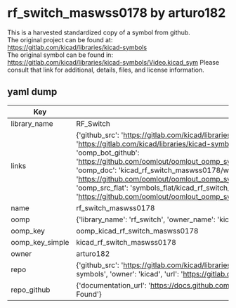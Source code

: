 # rf_switch_maswss0178 by arturo182  
This is a harvested standardized copy of a symbol from github.  
The original project can be found at:  
https://gitlab.com/kicad/libraries/kicad-symbols  
The original symbol can be found in:
https://gitlab.com/kicad/libraries/kicad-symbols/Video.kicad_sym
Please consult that link for additional, details, files, and license information.  
## yaml dump  
| Key | Value |  
| --- | --- |  
| library_name | RF_Switch |  
| links | {'github_src': 'https://gitlab.com/kicad/libraries/kicad-symbols/Video.kicad_sym', 'github_src_repo': 'https://gitlab.com/kicad/libraries/kicad-symbols', 'oomp_bot': 'kicad_rf_switch_maswss0178/working', 'oomp_bot_github': 'https://github.com/oomlout/oomlout_oomp_symbol_bot/tree/main/kicad_rf_switch_maswss0178/working', 'oomp_doc': 'kicad_rf_switch_maswss0178/working', 'oomp_doc_github': 'https://github.com/oomlout/oomlout_oomp_symbol_doc/tree/main/kicad_rf_switch_maswss0178/working', 'oomp_src_flat': 'symbols_flat/kicad_rf_switch_maswss0178/working', 'oomp_src_flat_github': 'https://github.com/oomlout/oomlout_oomp_symbol_src/tree/main/kicad_rf_switch_maswss0178/working'} |  
| name | rf_switch_maswss0178 |  
| oomp | {'library_name': 'rf_switch', 'owner_name': 'kicad', 'symbol_name': 'rf_switch_maswss0178'} |  
| oomp_key | oomp_kicad_rf_switch_maswss0178 |  
| oomp_key_simple | kicad_rf_switch_maswss0178 |  
| owner | arturo182 |  
| repo | {'github_src': 'https://gitlab.com/kicad/libraries/kicad-symbols/Video.kicad_sym', 'name': 'libraries/kicad-symbols', 'owner': 'kicad', 'url': 'https://gitlab.com/kicad/libraries/kicad-symbols'} |  
| repo_github | {'documentation_url': 'https://docs.github.com/rest/repos/repos#get-a-repository', 'message': 'Not Found'} |  


